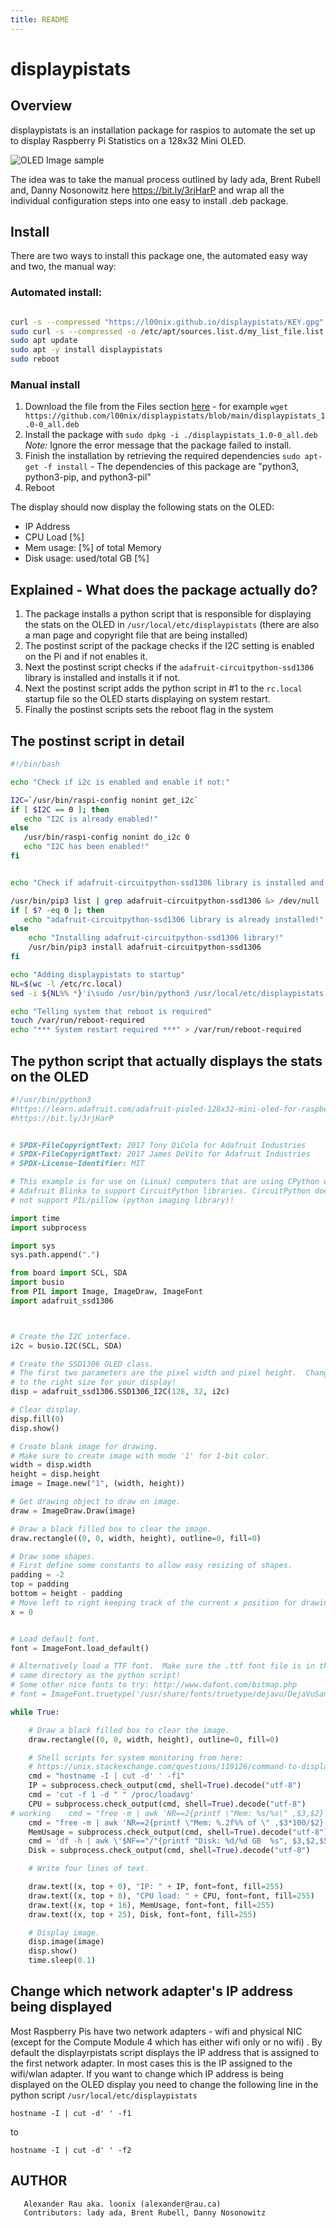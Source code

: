```yaml
---
title: README
---
```


# displaypistats


## Overview

displaypistats is an installation package for raspios to automate the set up to display Raspberry Pi Statistics on a 128x32 Mini OLED.

![OLED Image sample](https://cdn-learn.adafruit.com/guides/cropped_images/000/001/659/medium640/oled.jpg?1515090242)

The idea was to take the manual process outlined by lady ada, Brent Rubell and, Danny Nosonowitz here https://bit.ly/3rjHarP and wrap all the individual configuration steps into one easy to install .deb package.

## Install

There are two ways to install this package one, the automated easy way and two, the manual way:

### Automated install:

```bash

curl -s --compressed "https://l00nix.github.io/displaypistats/KEY.gpg" | sudo apt-key add -
sudo curl -s --compressed -o /etc/apt/sources.list.d/my_list_file.list "https://l00nix.github.io/displaypistats/my_list_file.list"
sudo apt update
sudo apt -y install displaypistats
sudo reboot

```

### Manual install

1. Download the file from the Files section [here](displaypistats_1.0-0_all.deb) - for example `wget https://github.com/l00nix/displaypistats/blob/main/displaypistats_1.0-0_all.deb`
2. Install the package with `sudo dpkg -i ./displaypistats_1.0-0_all.deb` *Note:* Ignore the error message that the package failed to install.
3. Finish the installation by retrieving the required dependencies `sudo apt-get -f install` - The dependencies of this package are "python3, python3-pip, and python3-pil"
4. Reboot

The display should now display the following stats on the OLED:

- IP Address
- CPU Load [%]
- Mem usage: [%] of total Memory
- Disk usage: used/total GB [%]
	   
## Explained - What does the package actually do?

1. The package installs a python script that is responsible for displaying the stats on the OLED in `/usr/local/etc/displaypistats` (there are also a man page and copyright file that are being installed)
2. The postinst script of the package checks if the I2C setting is enabled on the Pi and if not enables it.
3. Next the postinst script checks if the `adafruit-circuitpython-ssd1306` library is installed and installs it if not.
4. Next the postinst script adds the python script in #1 to the `rc.local` startup file so the OLED starts displaying on system restart.
5. Finally the postinst scripts sets the reboot flag in the system 

## The postinst script in detail

```bash
#!/bin/bash

echo "Check if i2c is enabled and enable if not:"

I2C=`/usr/bin/raspi-config nonint get_i2c`
if [ $I2C == 0 ]; then
   echo "I2C is already enabled!"
else
   /usr/bin/raspi-config nonint do_i2c 0
   echo "I2C has been enabled!"
fi


echo "Check if adafruit-circuitpython-ssd1306 library is installed and install if not:"

/usr/bin/pip3 list | grep adafruit-circuitpython-ssd1306 &> /dev/null
if [ $? -eq 0 ]; then
   echo "adafruit-circuitpython-ssd1306 library is already installed!"
else
    echo "Installing adafruit-circuitpython-ssd1306 library!"
    /usr/bin/pip3 install adafruit-circuitpython-ssd1306
fi

echo "Adding displaypistats to startup"
NL=$(wc -l /etc/rc.local)
sed -i ${NL%% *}'i\sudo /usr/bin/python3 /usr/local/etc/displaypistats &' /etc/rc.local

echo "Telling system that reboot is required"
touch /var/run/reboot-required
echo "*** System restart required ***" > /var/run/reboot-required
```
## The python script that actually displays the stats on the OLED

```python
#!/usr/bin/python3
#https://learn.adafruit.com/adafruit-pioled-128x32-mini-oled-for-raspberry-pi/usage?gclid=CjwKCAiA1aiMBhAUEiwACw25MV4xWYX0RLMsR1z7sir4w6buxkvLe-2ag-TVw6GC75LHnzv3OEHlpRoC3lQQAvD_BwE
#https://bit.ly/3rjHarP


# SPDX-FileCopyrightText: 2017 Tony DiCola for Adafruit Industries
# SPDX-FileCopyrightText: 2017 James DeVito for Adafruit Industries
# SPDX-License-Identifier: MIT

# This example is for use on (Linux) computers that are using CPython with
# Adafruit Blinka to support CircuitPython libraries. CircuitPython does
# not support PIL/pillow (python imaging library)!

import time
import subprocess

import sys
sys.path.append(".")

from board import SCL, SDA
import busio
from PIL import Image, ImageDraw, ImageFont
import adafruit_ssd1306



# Create the I2C interface.
i2c = busio.I2C(SCL, SDA)

# Create the SSD1306 OLED class.
# The first two parameters are the pixel width and pixel height.  Change these
# to the right size for your display!
disp = adafruit_ssd1306.SSD1306_I2C(128, 32, i2c)

# Clear display.
disp.fill(0)
disp.show()

# Create blank image for drawing.
# Make sure to create image with mode '1' for 1-bit color.
width = disp.width
height = disp.height
image = Image.new("1", (width, height))

# Get drawing object to draw on image.
draw = ImageDraw.Draw(image)

# Draw a black filled box to clear the image.
draw.rectangle((0, 0, width, height), outline=0, fill=0)

# Draw some shapes.
# First define some constants to allow easy resizing of shapes.
padding = -2
top = padding
bottom = height - padding
# Move left to right keeping track of the current x position for drawing shapes.
x = 0


# Load default font.
font = ImageFont.load_default()

# Alternatively load a TTF font.  Make sure the .ttf font file is in the
# same directory as the python script!
# Some other nice fonts to try: http://www.dafont.com/bitmap.php
# font = ImageFont.truetype('/usr/share/fonts/truetype/dejavu/DejaVuSans.ttf', 9)

while True:

    # Draw a black filled box to clear the image.
    draw.rectangle((0, 0, width, height), outline=0, fill=0)

    # Shell scripts for system monitoring from here:
    # https://unix.stackexchange.com/questions/119126/command-to-display-memory-usage-disk-usage-and-cpu-load
    cmd = "hostname -I | cut -d' ' -f1"
    IP = subprocess.check_output(cmd, shell=True).decode("utf-8")
    cmd = 'cut -f 1 -d " " /proc/loadavg'
    CPU = subprocess.check_output(cmd, shell=True).decode("utf-8")
# working    cmd = "free -m | awk 'NR==2{printf \"Mem: %s/%s\" ,$3,$2}' && free | awk 'NR==2{printf \" %.1f%%\" ,$3*100/$2}'"
    cmd = "free -m | awk 'NR==2{printf \"Mem: %.2f%% of \" ,$3*100/$2}' && free -hm | awk 'NR==2{printf \"%s\", $2}'"
    MemUsage = subprocess.check_output(cmd, shell=True).decode("utf-8")
    cmd = 'df -h | awk \'$NF=="/"{printf "Disk: %d/%d GB  %s", $3,$2,$5}\''
    Disk = subprocess.check_output(cmd, shell=True).decode("utf-8")

    # Write four lines of text.

    draw.text((x, top + 0), "IP: " + IP, font=font, fill=255)
    draw.text((x, top + 8), "CPU load: " + CPU, font=font, fill=255)
    draw.text((x, top + 16), MemUsage, font=font, fill=255)
    draw.text((x, top + 25), Disk, font=font, fill=255)

    # Display image.
    disp.image(image)
    disp.show()
    time.sleep(0.1)
```
## Change which network adapter's IP address being displayed

Most Raspberry Pis have two network adapters - wifi and physical NIC (except for the Compute Module 4 which has either wifi only or no wifi) . By default the displayrpistats script displays the  IP address that is assigned to the first network adapter. In most cases this is the IP assigned to the wifi/wlan adapter. If you want to change which IP address is being displayed on the OLED display you need to change the following line in the python script `/usr/local/etc/displaypistats`

`hostname -I | cut -d' ' -f1` 

to

`hostname -I | cut -d' ' -f2`
## AUTHOR
       Alexander Rau aka. loonix (alexander@rau.ca)
       Contributors: lady ada, Brent Rubell, Danny Nosonowitz
